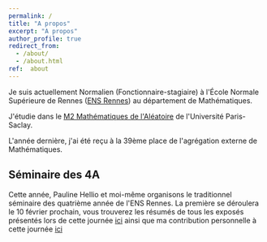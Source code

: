 ```yaml
---
permalink: /
title: "A propos"
excerpt: "A propos"
author_profile: true
redirect_from: 
  - /about/
  - /about.html
ref:  about
---
```


Je suis actuellement Normalien (Fonctionnaire-stagiaire) à l'École Normale Supérieure de Rennes ([ENS Rennes](http://www.ens-rennes.fr)) au département de Mathématiques. 

J'étudie dans le  [M2 Mathématiques de l'Aléatoire](https://www.universite-paris-saclay.fr/formation/master/mathematiques-et-applications/m2-mathematiques-de-laleatoire) de l'Université Paris-Saclay.

L'année dernière, j'ai été reçu à la 39ème place de l'agrégation externe de Mathématiques.

## Séminaire des 4A 
Cette année, Pauline Hellio et moi-même organisons le traditionnel séminaire des quatrième année de l'ENS Rennes. La première se déroulera le 10 février prochain, vous trouverez les résumés de tous les exposés présentés lors de cette journée [ici](/files/pdf/Journee4A.pdf) ainsi que ma contribution personnelle à cette journée [ici](/files/pdf/LGN.pdf) 